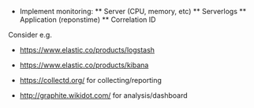 * Implement monitoring:
** Server (CPU, memory, etc)
** Serverlogs
** Application (reponstime)
** Correlation ID

Consider e.g.
* https://www.elastic.co/products/logstash
* https://www.elastic.co/products/kibana

* https://collectd.org/ for collecting/reporting
* http://graphite.wikidot.com/ for analysis/dashboard
